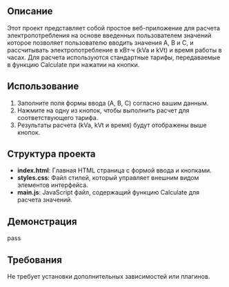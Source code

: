 ## Описание

Этот проект представляет собой простое веб-приложение для расчета электропотребления на основе введенных пользователем значений
которое позволяет пользователю вводить значения A, B и C, и рассчитывать электропотребление в кВт·ч (kVa и kVt) и время работы в часах.
Для расчета используются стандартные тарифы, передаваемые в функцию Calculate при нажатии на кнопки.

## Использование

1. Заполните поля формы ввода (A, B, C) согласно вашим данным.
2. Нажмите на одну из кнопок, чтобы выполнить расчет для соответствующего тарифа.
3. Результаты расчета (kVa, kVt и время) будут отображены выше кнопок.

## Структура проекта

- **index.html**: Главная HTML страница с формой ввода и кнопками.
- **styles.css**: Файл стилей, который управляет внешним видом элементов интерфейса.
- **main.js**: JavaScript файл, содержащий функцию Calculate для расчета значений.

## Демонстрация

pass

## Требования

Не требует установки дополнительных зависимостей или плагинов.
